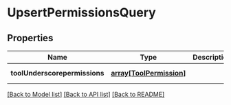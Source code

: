 # UpsertPermissionsQuery

## Properties
Name | Type | Description | Notes
------------ | ------------- | ------------- | -------------
**toolUnderscorepermissions** | [**array[ToolPermission]**](ToolPermission.md) |  | [default to null]

[[Back to Model list]](../README.md#documentation-for-models) [[Back to API list]](../README.md#documentation-for-api-endpoints) [[Back to README]](../README.md)


